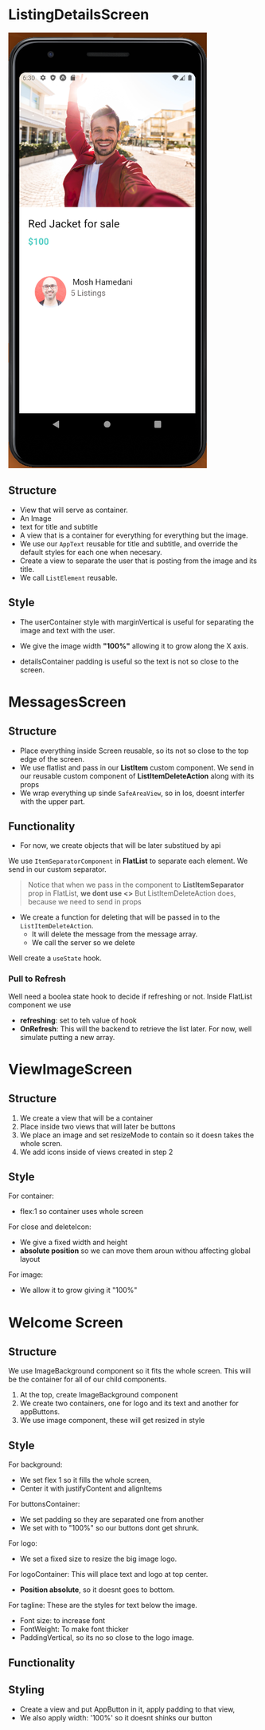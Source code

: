 # ListingDetailsScreen

![listing](images/ListingDetails.png)

## Structure

- View that will serve as container.
- An Image
- text for title and subtitle
- A view that is a container for everything for everything but the image.
- We use our `AppText` reusable for title and subtitle, and override the default styles for each one when necesary.
- Create a view to separate the user that is posting from the image and its title.
- We call `ListElement` reusable.

## Style

- The userContainer style with marginVertical is useful for separating the image and text with the user.
- We give the image width **"100%"** allowing it to grow along the X axis.

- detailsContainer padding is useful so the text is not so close to the screen.

# MessagesScreen

## Structure

- Place everything inside Screen reusable, so its not so close to the top edge of the screen.
- We use flatlist and pass in our **ListItem** custom component. We send in our reusable custom component of **ListItemDeleteAction** along with its props
- We wrap everything up sinde `SafeAreaView`, so in Ios, doesnt interfer with the upper part.

## Functionality

- For now, we create objects that will be later substitued by api

We use `ItemSeparatorComponent` in **FlatList** to separate each element.
We send in our custom separator.

> Notice that when we pass in the component to **ListItemSeparator** prop in FlatList, **we dont use <>** But ListItemDeleteAction does, because we need to send in props

- We create a function for deleting that will be passed in to the `ListItemDeleteAction`.
  - It will delete the message from the message array.
  - We call the server so we delete

Well create a `useState` hook.

### Pull to Refresh

Well need a boolea state hook to decide if refreshing or not.
Inside FlatList component we use

- **refreshing**: set to teh value of hook
- **OnRefresh**: This will the backend to retrieve the list later. For now, well simulate putting a new array.

# ViewImageScreen

## Structure

1. We create a view that will be a container
2. Place inside two views that will later be buttons
3. We place an image and set resizeMode to contain so it doesn takes the whole scren.
4. We add icons inside of views created in step 2

## Style

For container:

- flex:1 so container uses whole screen

For close and deleteIcon:

- We give a fixed width and height
- **absolute position** so we can move them aroun withou affecting global layout

For image:

- We allow it to grow giving it "100%"

# Welcome Screen

## Structure

We use ImageBackground component so it fits the whole screen. This will be the container for all of our child components.

1. At the top, create ImageBackground component
2. We create two containers, one for logo and its text and another for appButtons.
3. We use image component, these will get resized in style

## Style

For background:

- We set flex 1 so it fills the whole screen,
- Center it with justifyContent and alignItems

For buttonsContainer:

- We set padding so they are separated one from another
- We set with to "100%" so our buttons dont get shrunk.

For logo:

- We set a fixed size to resize the big image logo.

For logoContainer: This will place text and logo at top center.

- **Position absolute**, so it doesnt goes to bottom.

For tagline: These are the styles for text below the image.

- Font size: to increase font
- FontWeight: To make font thicker
- PaddingVertical, so its no so close to the logo image.

## Functionality

## Styling

- Create a view and put AppButton in it, apply padding to that view,
- We also apply width: '100%' so it doesnt shinks our button

